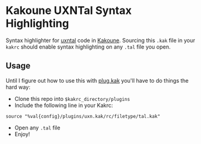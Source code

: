 # Kakoune UXNTal Syntax Highlighting

Syntax highlighter for [uxntal](https://wiki.xxiivv.com/site/uxntal.html) code in [Kakoune](kakoune.org). Sourcing this `.kak` file in your `kakrc` should enable syntax highlighting on any `.tal` file you open.

## Usage
Until I figure out how to use this with [plug.kak](https://github.com/andreyorst/plug.kak) you'll have to do things the hard way:

- Clone this repo into `$kakrc_directory/plugins`
- Include the following line in your Kakrc:
```
source "%val{config}/plugins/uxn.kak/rc/filetype/tal.kak"
```
- Open any `.tal` file
- Enjoy!
